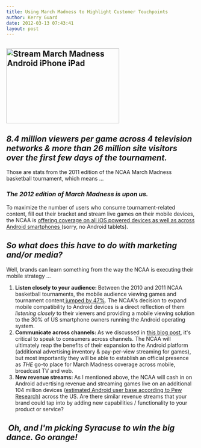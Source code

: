 ```yaml
---
title: Using March Madness to Highlight Customer Touchpoints
author: Kerry Guard
date: 2012-03-13 07:43:41
layout: post
---
```

<h2><img class="alignleft size-medium wp-image-801" title="stream NCAA March Madness on iPhone" src="http://mkgmediagroup.com/wp-content/uploads/2012/03/iphonebasketball-300x199.png" alt="Stream March Madness Android iPhone iPad" width="300" height="199" /></h2>
<h2><em>8.4 million viewers per game across 4 television networks &amp; more than 26 million site visitors over the first few days of the tournament.</em></h2>
Those are stats from the 2011 edition of the NCAA March Madness basketball tournament, which means ...
<h3><em>The 2012 edition of March Madness is upon us.</em></h3>
To maximize the number of users who consume tournament-related content, fill out their bracket and stream live games on their mobile devices, the NCAA is <a href="http://venturebeat.com/2012/03/12/march-madness-app-android-iphone/" target="_blank">offering coverage on all iOS powered devices as well as across Android smartphones </a>(sorry, no Android tablets).
<h2><em>So what does this have to do with marketing and/or media?</em></h2>
Well, brands can learn something from the way the NCAA is executing their mobile strategy ...
<ol>
	<li><strong>Listen closely to your audience: </strong>Between the 2010 and 2011 NCAA basketball tournaments, the mobile audience viewing games and tournament content<a href="http://collegebasketballtalk.nbcsports.com/2011/03/21/march-madness-tv-ratings-up-mmod-doing-even-better/" target="_blank"> jumped by 47%</a>. The NCAA's decision to expand mobile compatibility to Android devices is a direct reflection of them <em>listening closely </em>to their viewers and providing a mobile viewing solution to the 30% of US smartphone owners running the Android operating system.</li>
	<li><strong>Communicate across channels: </strong>As we discussed in <a href="http://mkgmediagroup.com/understanding-how-media-channels-work-together" target="_blank">this blog post</a>, it's critical to speak to consumers across channels. The NCAA will ultimately reap the benefits of their expansion to the Android platform (additional advertising inventory &amp; pay-per-view streaming for games), but most importantly they will be able to establish an official presence as <em>THE </em>go-to place for March Madness coverage across mobile, broadcast TV and web.</li>
	<li><strong>New revenue streams: </strong>As I mentioned above, the NCAA will cash in on Android advertising revenue and streaming games live on an additional 104 million devices (<a href="http://pewresearch.org/pubs/2206/smartphones-cell-phones-blackberry-android-iphone" target="_blank">estimated Android user base according to Pew Research</a>) across the US. Are there similar revenue streams that your brand could tap into by adding new capabilities / functionality to your product or service?</li>
</ol>
<h2> <em>Oh, and I'm picking Syracuse to win the big dance. Go orange!</em></h2>

